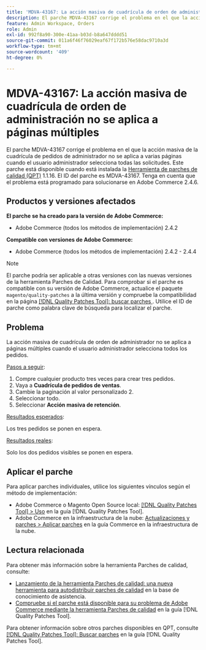 ```yaml
---
title: 'MDVA-43167: La acción masiva de cuadrícula de orden de administración no se aplica a páginas múltiples'
description: El parche MDVA-43167 corrige el problema en el que la acción masiva de la cuadrícula de pedidos de administrador no se aplica a varias páginas cuando el usuario administrador selecciona todas las solicitudes. Este parche está disponible cuando está instalada la [Quality Patches Tool (QPT)](https://experienceleague.adobe.com/en/docs/commerce-operations/tools/quality-patches-tool/quality-patches-tool-to-self-serve-quality-patches) 1.1.16. El ID del parche es MDVA-43167. Tenga en cuenta que el problema está programado para solucionarse en Adobe Commerce 2.4.6.
feature: Admin Workspace, Orders
role: Admin
exl-id: 992f8a90-300e-41aa-b03d-b8a647dddd51
source-git-commit: 011a6f46f76029eaf67f172b576e58dac9710a3d
workflow-type: tm+mt
source-wordcount: '409'
ht-degree: 0%

---
```


# MDVA-43167: La acción masiva de cuadrícula de orden de administración no se aplica a páginas múltiples

El parche MDVA-43167 corrige el problema en el que la acción masiva de la cuadrícula de pedidos de administrador no se aplica a varias páginas cuando el usuario administrador selecciona todas las solicitudes. Este parche está disponible cuando está instalada la [Herramienta de parches de calidad (QPT)](https://experienceleague.adobe.com/en/docs/commerce-operations/tools/quality-patches-tool/quality-patches-tool-to-self-serve-quality-patches) 1.1.16. El ID del parche es MDVA-43167. Tenga en cuenta que el problema está programado para solucionarse en Adobe Commerce 2.4.6.

## Productos y versiones afectados

**El parche se ha creado para la versión de Adobe Commerce:**

* Adobe Commerce (todos los métodos de implementación) 2.4.2

**Compatible con versiones de Adobe Commerce:**

* Adobe Commerce (todos los métodos de implementación) 2.4.2 - 2.4.4

>[!NOTE]
>
>El parche podría ser aplicable a otras versiones con las nuevas versiones de la herramienta Parches de Calidad. Para comprobar si el parche es compatible con su versión de Adobe Commerce, actualice el paquete `magento/quality-patches` a la última versión y compruebe la compatibilidad en la página [[!DNL Quality Patches Tool]: buscar parches ](https://experienceleague.adobe.com/en/docs/commerce-operations/tools/quality-patches-tool/quality-patches-tool-to-self-serve-quality-patches). Utilice el ID de parche como palabra clave de búsqueda para localizar el parche.

## Problema

La acción masiva de cuadrícula de orden de administrador no se aplica a páginas múltiples cuando el usuario administrador selecciona todos los pedidos.

<u>Pasos a seguir</u>:

1. Compre cualquier producto tres veces para crear tres pedidos.
1. Vaya a **Cuadrícula de pedidos de ventas**.
1. Cambie la paginación al valor personalizado 2.
1. Seleccionar todo.
1. Seleccionar **Acción masiva de retención**.

<u>Resultados esperados</u>:

Los tres pedidos se ponen en espera.

<u>Resultados reales</u>:

Solo los dos pedidos visibles se ponen en espera.

## Aplicar el parche

Para aplicar parches individuales, utilice los siguientes vínculos según el método de implementación:

* Adobe Commerce o Magento Open Source local: [[!DNL Quality Patches Tool] > Uso](/help/tools/quality-patches-tool/usage.md) en la guía [!DNL Quality Patches Tool].
* Adobe Commerce en la infraestructura de la nube: [Actualizaciones y parches > Aplicar parches](https://experienceleague.adobe.com/docs/commerce-cloud-service/user-guide/develop/upgrade/apply-patches.html) en la guía Commerce en la infraestructura de la nube.

## Lectura relacionada

Para obtener más información sobre la herramienta Parches de calidad, consulte:

* [Lanzamiento de la herramienta Parches de calidad: una nueva herramienta para autodistribuir parches de calidad](https://experienceleague.adobe.com/en/docs/commerce-operations/tools/quality-patches-tool/quality-patches-tool-to-self-serve-quality-patches) en la base de conocimiento de asistencia.
* [Compruebe si el parche está disponible para su problema de Adobe Commerce mediante la herramienta Parches de calidad](/help/tools/quality-patches-tool/patches-available-in-qpt/check-patch-for-magento-issue-with-magento-quality-patches.md) en la guía [!DNL Quality Patches Tool].

Para obtener información sobre otros parches disponibles en QPT, consulte [[!DNL Quality Patches Tool]: Buscar parches](https://experienceleague.adobe.com/tools/commerce-quality-patches/index.html) en la guía [!DNL Quality Patches Tool].
